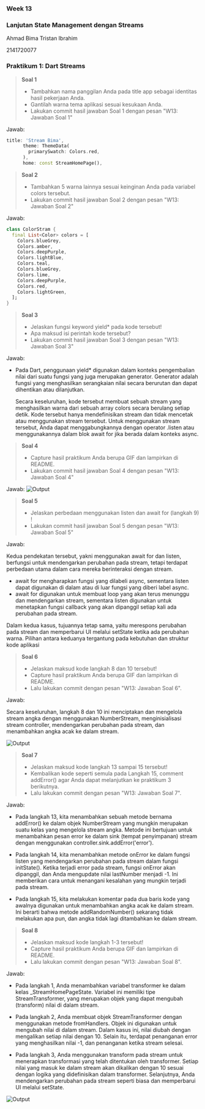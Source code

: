 ### Week 13

### Lanjutan State Management dengan Streams

Ahmad Bima Tristan Ibrahim

2141720077

### Praktikum 1: Dart Streams


>**Soal 1**
>- Tambahkan nama panggilan Anda pada title app sebagai identitas hasil pekerjaan Anda.
>- Gantilah warna tema aplikasi sesuai kesukaan Anda.
>- Lakukan commit hasil jawaban Soal 1 dengan pesan "W13: Jawaban Soal 1"

Jawab: 
```dart
title: 'Stream Bima',
      theme: ThemeData(
        primarySwatch: Colors.red,
      ),
      home: const StreamHomePage(),
```

>**Soal 2**
>- Tambahkan 5 warna lainnya sesuai keinginan Anda pada variabel colors tersebut.
>- Lakukan commit hasil jawaban Soal 2 dengan pesan "W13: Jawaban Soal 2"

Jawab:
```dart
class ColorStram {
  final List<Color> colors = [
    Colors.blueGrey,
    Colors.amber,
    Colors.deepPurple,
    Colors.lightBlue,
    Colors.teal,
    Colors.blueGrey,
    Colors.lime,
    Colors.deepPurple,
    Colors.red,
    Colors.lightGreen,
  ];
}
```

>**Soal 3**
>- Jelaskan fungsi keyword yield* pada kode tersebut!
>- Apa maksud isi perintah kode tersebut?
>- Lakukan commit hasil jawaban Soal 3 dengan pesan "W13: Jawaban Soal 3"

Jawab:

- Pada Dart, penggunaan yield* digunakan dalam konteks pengembalian nilai dari suatu fungsi yang juga merupakan generator. Generator adalah fungsi yang menghasilkan serangkaian nilai secara berurutan dan dapat dihentikan atau dilanjutkan. <p><p>Secara keseluruhan, kode tersebut membuat sebuah stream yang menghasilkan warna dari sebuah array colors secara berulang setiap detik. Kode tersebut hanya mendefinisikan stream dan tidak mencetak atau menggunakan stream tersebut. Untuk menggunakan stream tersebut, Anda dapat menggabungkannya dengan operator .listen atau menggunakannya dalam blok await for jika berada dalam konteks async.

>**Soal 4**
>- Capture hasil praktikum Anda berupa GIF dan lampirkan di README.
>- Lakukan commit hasil jawaban Soal 4 dengan pesan "W13: Jawaban Soal 4"

Jawab: 
![Output](docs/soal4.gif)

>**Soal 5**
>- Jelaskan perbedaan menggunakan listen dan await for (langkah 9) !
>- Lakukan commit hasil jawaban Soal 5 dengan pesan "W13: Jawaban Soal 5"

Jawab:

Kedua pendekatan tersebut, yakni menggunakan await for dan listen, berfungsi untuk mendengarkan perubahan pada stream, tetapi terdapat perbedaan utama dalam cara mereka berinteraksi dengan stream.

- await for mengharapkan fungsi yang dilabeli async, sementara listen dapat digunakan di dalam atau di luar fungsi yang diberi label async.
- await for digunakan untuk membuat loop yang akan terus menunggu dan mendengarkan stream, sementara listen digunakan untuk menetapkan fungsi callback yang akan dipanggil setiap kali ada perubahan pada stream.

Dalam kedua kasus, tujuannya tetap sama, yaitu merespons perubahan pada stream dan memperbarui UI melalui setState ketika ada perubahan warna. Pilihan antara keduanya tergantung pada kebutuhan dan struktur kode aplikasi

>**Soal 6**
>- Jelaskan maksud kode langkah 8 dan 10 tersebut!
>- Capture hasil praktikum Anda berupa GIF dan lampirkan di README.
>- Lalu lakukan commit dengan pesan "W13: Jawaban Soal 6".

Jawab:

Secara keseluruhan, langkah 8 dan 10 ini menciptakan dan mengelola stream angka dengan menggunakan NumberStream, menginisialisasi stream controller, mendengarkan perubahan pada stream, dan menambahkan angka acak ke dalam stream.

![Output](docs/soal6.gif)

>**Soal 7**
>- Jelaskan maksud kode langkah 13 sampai 15 tersebut!
>- Kembalikan kode seperti semula pada Langkah 15, comment addError() agar Anda dapat melanjutkan ke praktikum 3 berikutnya.
>- Lalu lakukan commit dengan pesan "W13: Jawaban Soal 7".

Jawab:
- Pada langkah 13, kita menambahkan sebuah metode bernama addError() ke dalam objek NumberStream yang mungkin merupakan suatu kelas yang mengelola stream angka. Metode ini bertujuan untuk menambahkan pesan error ke dalam sink (tempat penyimpanan) stream dengan menggunakan controller.sink.addError('error').

- Pada langkah 14, kita menambahkan metode onError ke dalam fungsi listen yang mendengarkan perubahan pada stream dalam fungsi initState(). Ketika terjadi error pada stream, fungsi onError akan dipanggil, dan Anda mengupdate nilai lastNumber menjadi -1. Ini memberikan cara untuk menangani kesalahan yang mungkin terjadi pada stream.

- Pada langkah 15, kita melakukan komentar pada dua baris kode yang awalnya digunakan untuk menambahkan angka acak ke dalam stream. Ini berarti bahwa metode addRandomNumber() sekarang tidak melakukan apa pun, dan angka tidak lagi ditambahkan ke dalam stream.

>**Soal 8**
>- Jelaskan maksud kode langkah 1-3 tersebut!
>- Capture hasil praktikum Anda berupa GIF dan lampirkan di README.
>- Lalu lakukan commit dengan pesan "W13: Jawaban Soal 8".

Jawab: 

- Pada langkah 1, Anda menambahkan variabel transformer ke dalam kelas _StreamHomePageState. Variabel ini memiliki tipe StreamTransformer, yang merupakan objek yang dapat mengubah (transform) nilai di dalam stream.

- Pada langkah 2, Anda membuat objek StreamTransformer dengan menggunakan metode fromHandlers. Objek ini digunakan untuk mengubah nilai di dalam stream. Dalam kasus ini, nilai diubah dengan mengalikan setiap nilai dengan 10. Selain itu, terdapat penanganan error yang menghasilkan nilai -1, dan penanganan ketika stream selesai.

- Pada langkah 3, Anda menggunakan transform pada stream untuk menerapkan transformasi yang telah ditentukan oleh transformer. Setiap nilai yang masuk ke dalam stream akan dikalikan dengan 10 sesuai dengan logika yang didefinisikan dalam transformer. Selanjutnya, Anda mendengarkan perubahan pada stream seperti biasa dan memperbarui UI melalui setState.

![Output](docs/soal8.gif)

